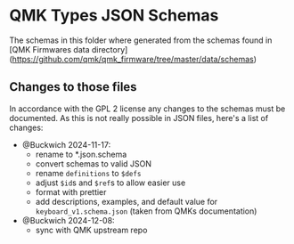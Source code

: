 # QMK Types JSON Schemas

The schemas in this folder where generated from the schemas found in [QMK Firmwares data directory] (https://github.com/qmk/qmk_firmware/tree/master/data/schemas)

## Changes to those files

In accordance with the GPL 2 license any changes to the schemas must be documented. As this is not really possible in JSON files, here's a list of changes:

- @Buckwich 2024-11-17:
  - rename to *.json.schema
  - convert schemas to valid JSON
  - rename `definitions` to `$defs`
  - adjust `$id`s and `$ref`s to allow easier use
  - format with prettier
  - add descriptions, examples, and default value for `keyboard_v1.schema.json` (taken from QMKs documentation)
- @Buckwich 2024-12-08:
  - sync with QMK upstream repo